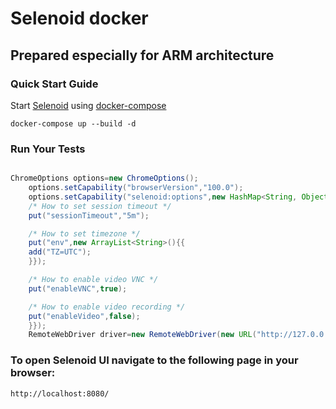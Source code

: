 # Selenoid docker
## Prepared especially for ARM architecture


### Quick Start Guide

Start [Selenoid](https://github.com/aerokube/selenoid) using [docker-compose](https://docs.docker.com/compose/)

```docker
docker-compose up --build -d
```

### Run Your Tests

```java

ChromeOptions options=new ChromeOptions();
    options.setCapability("browserVersion","100.0");
    options.setCapability("selenoid:options",new HashMap<String, Object>(){{
    /* How to set session timeout */
    put("sessionTimeout","5m");

    /* How to set timezone */
    put("env",new ArrayList<String>(){{
    add("TZ=UTC");
    }});

    /* How to enable video VNC */
    put("enableVNC",true);

    /* How to enable video recording */
    put("enableVideo",false);
    }});
    RemoteWebDriver driver=new RemoteWebDriver(new URL("http://127.0.0.1:4444/wd/hub"),options);
```

### To open Selenoid UI navigate to the following page in your browser:

```
http://localhost:8080/
```
